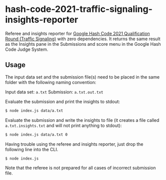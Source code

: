 # hash-code-2021-traffic-signaling-insights-reporter

Referee and insights reporter for [Google Hash Code 2021 Qualification Round (Traffic Signaling)](https://codingcompetitions.withgoogle.com/hashcode/archive) with zero dependencies. It returns the same result as the Insights pane in the Submissions and score menu in the Google Hash Code Judge System.

## Usage

The input data set and the submission file(s) need to be placed in the same folder with the following naming convention:

Input data set: `a.txt`
Submission: `a.txt.out.txt`

Evaluate the submission and print the insights to stdout:

```bash
$ node index.js data/a.txt
```

Evaluate the submission and write the insights to file (it creates a file called `a.txt.insights.txt` and will not print anything to stdout):

```bash
$ node index.js data/a.txt 0
```

Having trouble using the referee and insights reporter, just drop the following line into the CLI.

```bash
$ node index.js
```

Note that the referee is not prepared for all cases of incorrect submission file.
